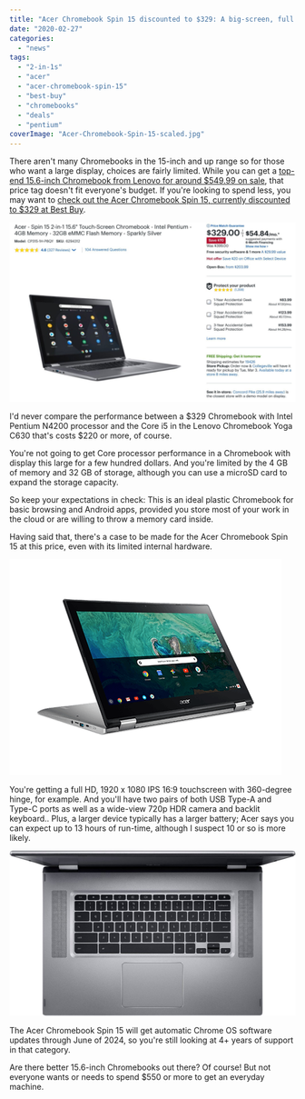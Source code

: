 ```yaml
---
title: "Acer Chromebook Spin 15 discounted to $329: A big-screen, full HD everyday browser"
date: "2020-02-27"
categories: 
  - "news"
tags: 
  - "2-in-1s"
  - "acer"
  - "acer-chromebook-spin-15"
  - "best-buy"
  - "chromebooks"
  - "deals"
  - "pentium"
coverImage: "Acer-Chromebook-Spin-15-scaled.jpg"
---
```


There aren't many Chromebooks in the 15-inch and up range so for those who want a large display, choices are fairly limited. While you can get a [top-end 15.6-inch Chromebook from Lenovo for around $549.99 on sale](https://www.lenovo.com/us/en/laptops/lenovo/student-chromebooks/Yoga-Chromebook/p/88YGCC61096), that price tag doesn't fit everyone's budget. If you're looking to spend less, you may want to [check out the Acer Chromebook Spin 15, currently discounted to $329 at Best Buy](https://www.bestbuy.com/site/acer-spin-15-2-in-1-15-6-touch-screen-chromebook-intel-pentium-4gb-memory-32gb-emmc-flash-memory-sparkly-silver/6294312.p?skuId=6294312).

[![](images/Acer-Chromebook-Spin-15-on-sale-1024x642.png)](https://www.bestbuy.com/site/acer-spin-15-2-in-1-15-6-touch-screen-chromebook-intel-pentium-4gb-memory-32gb-emmc-flash-memory-sparkly-silver/6294312.p?skuId=6294312)

I'd never compare the performance between a $329 Chromebook with Intel Pentium N4200 processor and the Core i5 in the Lenovo Chromebook Yoga C630 that's costs $220 or more, of course.

You're not going to get Core processor performance in a Chromebook with display this large for a few hundred dollars. And you're limited by the 4 GB of memory and 32 GB of storage, although you can use a microSD card to expand the storage capacity.

So keep your expectations in check: This is an ideal plastic Chromebook for basic browsing and Android apps, provided you store most of your work in the cloud or are willing to throw a memory card inside.

Having said that, there's a case to be made for the Acer Chromebook Spin 15 at this price, even with its limited internal hardware.

![](images/Acer-Chromebook-Spin-15-CP315-1H-photogallery-02.png)

You're getting a full HD, 1920 x 1080 IPS 16:9 touchscreen with 360-degree hinge, for example. And you'll have two pairs of both USB Type-A and Type-C ports as well as a wide-view 720p HDR camera and backlit keyboard.. Plus, a larger device typically has a larger battery; Acer says you can expect up to 13 hours of run-time, although I suspect 10 or so is more likely.

![](images/Acer-Chromebook-Spin-15.jpg)

The Acer Chromebook Spin 15 will get automatic Chrome OS software updates through June of 2024, so you're still looking at 4+ years of support in that category.

Are there better 15.6-inch Chromebooks out there? Of course! But not everyone wants or needs to spend $550 or more to get an everyday machine.
